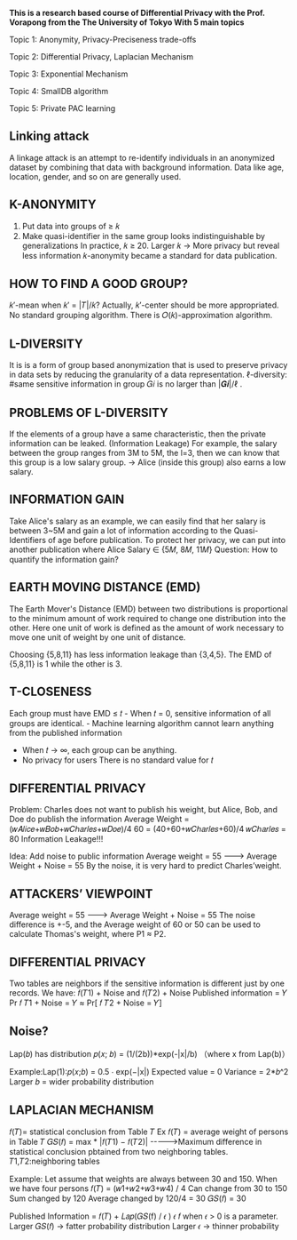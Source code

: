 **This is a research based course of Differential Privacy with the Prof. Vorapong from the The University of Tokyo With 5 main topics**

Topic 1: Anonymity, Privacy-Preciseness trade-offs

Topic 2: Differential Privacy, Laplacian Mechanism

Topic 3: Exponential Mechanism

Topic 4: SmallDB algorithm

Topic 5: Private PAC learning

## Linking attack
A linkage attack is an attempt to re-identify individuals in an anonymized dataset by combining that data with background information.
Data like age, location, gender, and so on are generally used.

## K-ANONYMITY
1. Put data into groups of ≥ 𝑘
2. Make quasi-identifier in the same group looks indistinguishable by generalizations
In practice, 𝑘 ≥ 20. 
Larger 𝑘 → More privacy but reveal less information
𝑘-anonymity became a standard for data publication.

## HOW TO FIND A GOOD GROUP?
𝑘′-mean when 𝑘′ = |𝑇|/𝑘? 
Actually, 𝑘′-center should be more appropriated.
No standard grouping algorithm. 
There is 𝑂(𝑘)-approximation algorithm.

## L-DIVERSITY
It is is a form of group based anonymization that is used to preserve privacy in data sets by reducing the granularity of a data representation.
ℓ-diversity: #same sensitive information in group 𝐺𝑖 is no larger than |𝑮𝒊|/ℓ .

## PROBLEMS OF L-DIVERSITY
If the elements of a group have a same characteristic, then the private information can be leaked. (Information Leakage)
For example, the salary between the group ranges from 3M to 5M, the l=3, then we can know that this group is a low salary group. -> Alice (inside this group) also earns a low salary.

## INFORMATION GAIN
Take Alice's salary as an example, we can easily find that her salary is between 3~5M and gain a lot of information according to the Quasi-Identifiers of age before publication.
To protect her privacy, we can put into another publication where Alice Salary ∈ {5𝑀, 8𝑀, 11𝑀}
Question: How to quantify the information gain?

## EARTH MOVING DISTANCE (EMD)
The Earth Mover's Distance (EMD) between two distributions is proportional to the minimum amount of work required to change one distribution into the other. Here one unit
of work is defined as the amount of work necessary to move one unit of weight by one unit of distance.

Choosing {5,8,11} has less information leakage than {3,4,5}.
The EMD of {5,8,11} is 1 while the other is 3.

## T-CLOSENESS
Each group must have EMD ≤ 𝑡 - When 𝑡 = 0, sensitive information of all groups are identical. - Machine learning algorithm cannot learn anything from the published information
- When 𝑡 → ∞, each group can be anything.
- No privacy for users
There is no standard value for 𝑡

## DIFFERENTIAL PRIVACY
Problem: 
Charles does not want to publish his weight,
but Alice, Bob, and Doe do publish the information
Average Weight = (𝑤𝐴𝑙𝑖𝑐𝑒+𝑤𝐵𝑜𝑏+𝑤𝐶ℎ𝑎𝑟𝑙𝑒𝑠+𝑤𝐷𝑜𝑒)/4
60 = (40+60+𝑤𝐶ℎ𝑎𝑟𝑙𝑒𝑠+60)/4
𝑤𝐶ℎ𝑎𝑟𝑙𝑒𝑠 = 80 Information Leakage!!!

Idea: Add noise to public information
Average weight = 55 ---> Average Weight + Noise = 55
By the noise, it is very hard to predict Charles’weight.

## ATTACKERS’ VIEWPOINT
Average weight = 55 ---> Average Weight + Noise = 55
The noise difference is +-5, and the Average weight of 60 or 50 can be used to calculate Thomas's weight, where P1 ≈ P2.

## DIFFERENTIAL PRIVACY
Two tables are neighbors if the sensitive information is different just by one 
records.
We have: 𝑓(𝑇1) + Noise and 𝑓(𝑇2) + Noise
Published information = 𝑌 
Pr 𝑓 𝑇1 + Noise = 𝑌 ≈ Pr[ 𝑓 𝑇2 + Noise = 𝑌]

## Noise?
Lap(𝑏) has distribution 𝑝(𝑥; 𝑏) = (1/(2b))*exp(-|x|/b)
（where x from Lap(b)）

Example:Lap(1):𝑝(𝑥;𝑏) = 0.5 ⋅ exp(−|x|)
Expected value = 0
Variance = 2*𝑏^2
Larger 𝑏 = wider probability distribution

## LAPLACIAN MECHANISM
𝑓(𝑇)= statistical conclusion from Table 𝑇
Ex 𝑓(𝑇) = average weight of persons in Table 𝑇
𝐺𝑆(𝑓) =               max                  * |𝑓(𝑇1) − 𝑓(𝑇2)|   ----->Maximum difference in statistical conclusion pbtained from two neighboring tables.   
          𝑇1,𝑇2:neighboring tables

Example: Let assume that weights are always between 30 and 150.
When we have four persons 𝑓(𝑇) = (𝑤1+𝑤2+𝑤3+𝑤4) / 4
Can change from 30 to 150
Sum changed by 120
Average changed by 120/4 = 30
𝐺𝑆(𝑓) = 30

Published Information = 𝑓(𝑇) + 𝐿𝑎𝑝(𝐺𝑆(f) / 𝜖 ) 𝜖 𝑓
when 𝜖 > 0 is a parameter. 
Larger 𝐺𝑆(𝑓) → fatter probability distribution
Larger 𝜖 → thinner probability


